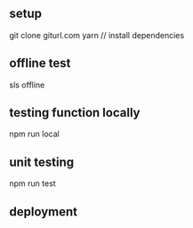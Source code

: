 ## setup

git clone giturl.com
yarn // install dependencies

## offline test

sls offline

## testing function locally

npm run local <function name>

## unit testing

npm run test

## deployment
